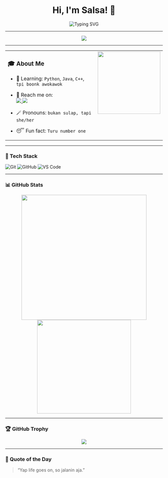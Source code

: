 <h1 align="center">Hi, I'm Salsa! 👋</h1>

<p align="center">
  <img src="https://readme-typing-svg.herokuapp.com?font=Orbitron&size=22&duration=3000&pause=1000&color=11336E&center=true&vCenter=true&width=435&lines=Information+System+Student;At+Hasanuddin+University" alt="Typing SVG" />
</p>

---

<p align="center">
  <img src="https://profile-counter.glitch.me/nabilasalsabilaa/count.svg" />
</p>

---

<table border="0" cellpadding="0" cellspacing="0" style="border: none; background: transparent;">
  <tr style="border: none; background: transparent;">
    <td width="60%" valign="top" style="border: none; background: transparent;">
    
### 🎓 About Me
- 🌱 Learning: `Python`, `Java`, `C++`, `tpi boonk awokawok`  
- 📱 Reach me on:  
  <a href="https://instagram.com/nslsabilaaa_">
    <img src="https://img.shields.io/badge/Instagram-%23E4405F.svg?style=for-the-badge&logo=instagram&logoColor=white"/>
  </a>
  <a href="https://www.linkedin.com/in/nabila-salsabila-964511358">
    <img src="https://img.shields.io/badge/LinkedIn-%230077B5.svg?style=for-the-badge&logo=linkedin&logoColor=white"/>
  </a>  
- 🪄 Pronouns: `bukan sulap, tapi she/her`  
- 😴 Fun fact: `Turu number one`

    </td>
<td width="40%" align="right" valign="top" style="border: none; background: transparent; text-align: right;">
  <div align="right">
    <img src="https://raw.githubusercontent.com/nabilasalsabilaaa/nabilasalsabilaa/refs/heads/main/no-wakeup.gif" width="200" height="200" />
  </div>
    </td>
  </tr>
</table>

---

### 🧰 Tech Stack
![Git](https://img.shields.io/badge/Git-F05032?style=for-the-badge&logo=git&logoColor=white)
![GitHub](https://img.shields.io/badge/GitHub-181717?style=for-the-badge&logo=github&logoColor=white)
![VS Code](https://img.shields.io/badge/VS%20Code-007ACC?style=for-the-badge&logo=visual-studio-code&logoColor=white)

---

### 📊 GitHub Stats
<p align="center">
  <img src="https://github-readme-stats.vercel.app/api?username=nabilasalsabilaa&show_icons=true&theme=radical" width="400"/>
  <img src="https://github-readme-stats.vercel.app/api/top-langs/?username=nabilasalsabilaa&layout=compact&theme=radical" width="300"/>
</p>

---

### 🏆 GitHub Trophy
<p align="center">
  <img src="https://github-profile-trophy.vercel.app/?username=nabilasalsabilaa&theme=radical&margin-w=10&margin-h=10&no-bg=true&no-frame=true" />
</p>

---

### 🎯 Quote of the Day
> “Yap life goes on, so jalanin aja.”
